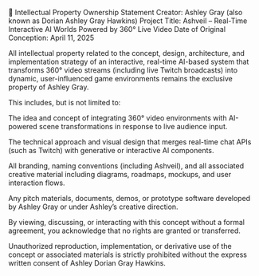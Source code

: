 🔐 Intellectual Property Ownership Statement
Creator: Ashley Gray (also known as Dorian Ashley Gray Hawkins)
Project Title: Ashveil – Real-Time Interactive AI Worlds Powered by 360° Live Video
Date of Original Conception: April 11, 2025

All intellectual property related to the concept, design, architecture, and implementation strategy of an interactive, real-time AI-based system that transforms 360° video streams (including live Twitch broadcasts) into dynamic, user-influenced game environments remains the exclusive property of Ashley Gray.

This includes, but is not limited to:

The idea and concept of integrating 360° video environments with AI-powered scene transformations in response to live audience input.

The technical approach and visual design that merges real-time chat APIs (such as Twitch) with generative or interactive AI components.

All branding, naming conventions (including Ashveil), and all associated creative material including diagrams, roadmaps, mockups, and user interaction flows.

Any pitch materials, documents, demos, or prototype software developed by Ashley Gray or under Ashley’s creative direction.

By viewing, discussing, or interacting with this concept without a formal agreement, you acknowledge that no rights are granted or transferred.

Unauthorized reproduction, implementation, or derivative use of the concept or associated materials is strictly prohibited without the express written consent of Ashley Dorian Gray Hawkins.

